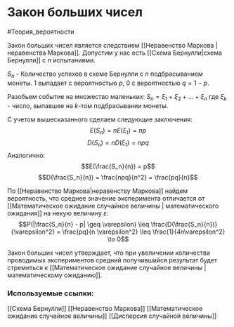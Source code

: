 # Закон больших чисел
#Теория_вероятности 

Закон больших чисел является следствием [[Неравенство Маркова | неравенства Маркова]]. Допустим у нас есть [[Схема Бернулли|схема Бернулли]] c $n$ испытаниями.

$S_n$ - Количество успехов в схеме Бернулли с $n$ подбрасыванием монеты. 1 выпадает с вероятностью $p$, 0 с вероятностью $q = 1 - p$.

Разобьем событие на множество маленьких: $S_n = \xi_1 + \xi_2 + \dots + \xi_n$ где $\xi_k$ - число, выпавшее на $k$-том подбрасывании монеты.

С учетом вышесказанного сделаем следующие заключения:
$$E(S_n) = nE(\xi_1) = np$$ 
$$D(S_n) = nD(\xi_1) = npq$$
Аналогично:
$$E(\frac{S_n}{n}) = p$$
$$D(\frac{S_n}{n}) = \frac{npq}{n^2} = \frac{pq}{n}$$

По [[Неравенство Маркова|неравенству Маркова]] найдем вероятность, что среднее значение эксперимента отличается от [[Математическое ожидание случайное величины | математического ожидания]] на некую величину $\varepsilon$:
$$P(|\frac{S_n}{n} - p| \geq \varepsilon) \leq \frac{D(\frac{S_n}{n})}{\varepsilon^2} = \frac{pq}{n \varepsilon^2} \leq \frac{1}{4n\varepsilon^2} \to 0$$

Закон больших чисел утверждает, что при увеличении количества проводимых экспериментов средний получившийся результат будет стремиться к [[Математическое ожидание случайное величины | математическому ожиданию]].

### Используемые ссылки:
[[Схема Бернулли]]
[[Неравенство Маркова]]
[[Математическое ожидание случайное величины]]
[[Дисперсия случайной величины]]